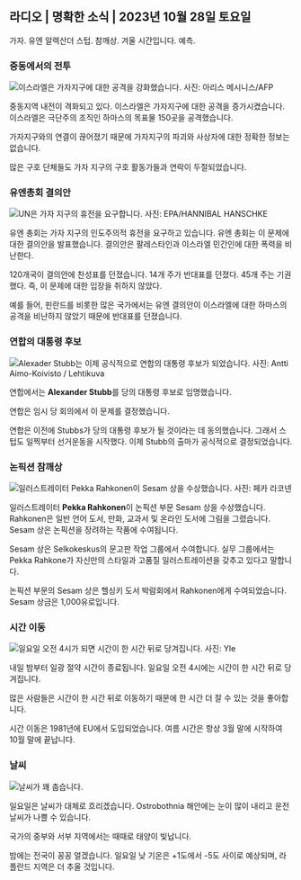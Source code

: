 ## 라디오 \| 명확한 소식 \| 2023년 10월 28일 토요일

가자. 유엔 알렉산더 스텁. 참깨상. 겨울 시간입니다. 예측.

### 중동에서의 전투

![이스라엘은 가자지구에 대한 공격을 강화했습니다. 사진: 아리스 메시니스/AFP](https://images.cdn.yle.fi/image/upload/c_crop,h_2880,w_5120,x_0,y_531/ar_1.7777777777777777,c_fill,g_faces,h_675,w_1200/dpr_1.0/q_auto:eco/f_auto/fl_lossy/v1698410872/39-1192351653bb10bf0b47)

중동지역 내전이 격화되고 있다. 이스라엘은 가자지구에 대한 공격을 증가시켰습니다. 이스라엘은 극단주의 조직인 하마스의 목표물 150곳을 공격했습니다.

가자지구와의 연결이 끊어졌기 때문에 가자지구의 파괴와 사상자에 대한 정확한 정보는 없습니다.

많은 구호 단체들도 가자 지구의 구호 활동가들과 연락이 두절되었습니다.

### 유엔총회 결의안

![UN은 가자 지구의 휴전을 요구합니다. 사진: EPA/HANNIBAL HANSCHKE](https://images.cdn.yle.fi/image/upload/c_crop,h_3150,w_5600,x_0,y_268/ar_1.7777777777777777,c_fill,g_faces,h_675,w_1200/dpr_1.0/q_auto:eco/f_auto/fl_lossy/v1698499380/39-1192714653d0ab7d4d4c)

유엔 총회는 가자 지구의 인도주의적 휴전을 요구하고 있습니다. 유엔 총회는 이 문제에 대한 결의안을 발표했습니다. 결의안은 팔레스타인과 이스라엘 민간인에 대한 폭력을 비난한다.

120개국이 결의안에 찬성표를 던졌습니다. 14개 주가 반대표를 던졌다. 45개 주는 기권했다. 즉, 이 문제에 대한 입장을 취하지 않았다.

예를 들어, 핀란드를 비롯한 많은 국가에서는 유엔 결의안이 이스라엘에 대한 하마스의 공격을 비난하지 않았기 때문에 반대표를 던졌습니다.

### 연합의 대통령 후보

![Alexader Stubb는 이제 공식적으로 연합의 대통령 후보가 되었습니다. 사진: Antti Aimo-Koivisto / Lehtikuva](https://images.cdn.yle.fi/image/upload/c_crop,h_2880,w_5120,x_0,y_287/ar_1.7777777777777777,c_fill,g_faces,h_675,w_1200/dpr_1.0/q_auto:eco/f_auto/fl_lossy/v1698494219/39-1192698653cf6c267686)

연합에서는 **Alexander Stubb**를 당의 대통령 후보로 임명했습니다.

연합은 임시 당 회의에서 이 문제를 결정했습니다.

연합은 이전에 Stubbs가 당의 대통령 후보가 될 것이라는 데 동의했습니다. 그래서 스텁도 일찍부터 선거운동을 시작했다. 이제 Stubb의 출마가 공식적으로 결정되었습니다.

### 논픽션 참깨상

![일러스트레이터 Pekka Rahkonen이 Sesam 상을 수상했습니다. 사진: 페카 라코넨](https://images.cdn.yle.fi/image/upload/c_crop,h_861,w_1531,x_2,y_65/ar_1.7777777777777777,c_fill,g_faces,h_675,w_1200/dpr_1.0/q_auto:에코/f_auto/fl_lossy/v1698504762/39-1192741653d1f5e2611a)

일러스트레이터 **Pekka Rahkonen**이 논픽션 부문 Sesam 상을 수상했습니다. Rahkonen은 일반 언어 도서, 만화, 교과서 및 온라인 도서에 그림을 그렸습니다. Sesam 상은 논픽션을 장려하는 작품에 수여됩니다.

Sesam 상은 Selkokeskus의 문고판 작업 그룹에서 수여합니다. 실무 그룹에서는 Pekka Rahkone가 자신만의 스타일과 고품질 일러스트레이션을 갖추고 있다고 말합니다.

논픽션 부문의 Sesam 상은 헬싱키 도서 박람회에서 Rahkonen에게 수여되었습니다. Sesam 상금은 1,000유로입니다.

### 시간 이동

![일요일 오전 4시가 되면 시간이 한 시간 뒤로 당겨집니다. 사진: Yle](https://images.cdn.yle.fi/image/upload/c_crop,h_900,w_1600,x_0,y_0/ar_1.7777777777777777,c_fill,g_faces,h_675,w_1200/dpr_1.0/q_auto:eco/f_auto/fl_lossy/v1603530654/14-svyle-6142553197327452bd)

내일 밤부터 일광 절약 시간이 종료됩니다. 일요일 오전 4시에는 시간이 한 시간 뒤로 당겨집니다.

많은 사람들은 시간이 한 시간 뒤로 이동하기 때문에 한 시간 더 잘 수 있는 것을 좋아합니다.

시간 이동은 1981년에 EU에서 도입되었습니다. 여름 시간은 항상 3월 말에 시작하여 10월 말에 끝납니다.

### 날씨

![날씨가 꽤 춥습니다.](https://images.cdn.yle.fi/image/upload/c_crop,h_1080,w_1919,x_0,y_0/ar_1.7777777777777777,c_fill,g_faces,h_675,w_1200/dpr_1.0/q_auto:eco/f_auto/fl_lossy/v1698504972/39-1192742653d20d3625ce)

일요일은 날씨가 대체로 흐리겠습니다. Ostrobothnia 해안에는 눈이 많이 내리고 운전 날씨가 나쁠 수 있습니다.

국가의 중부와 서부 지역에서는 때때로 태양이 빛납니다.

밤에는 전국이 꽁꽁 얼겠습니다. 일요일 낮 기온은 +1도에서 -5도 사이로 예상되며, 라플란드 지역은 더 추울 것입니다.